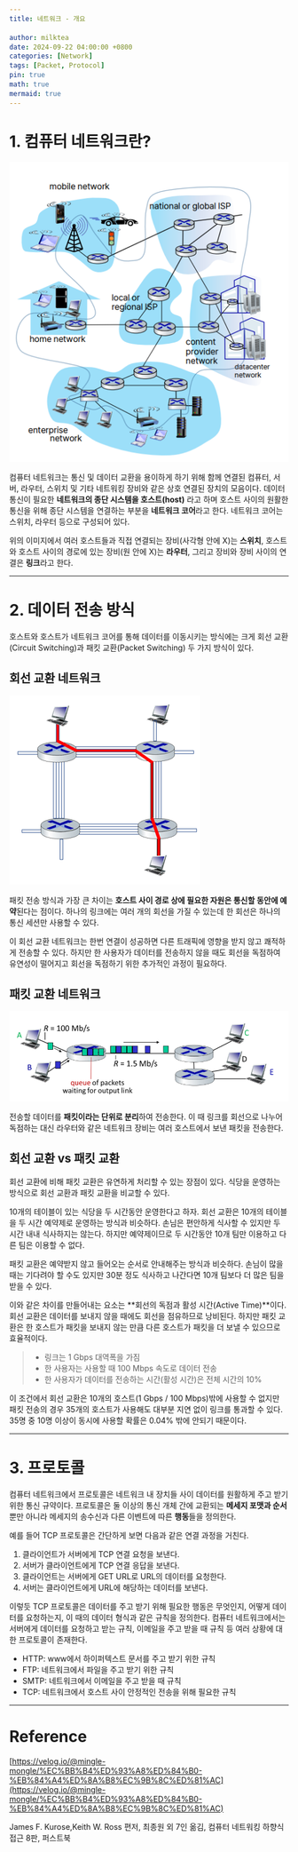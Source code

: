 ```yaml
---
title: 네트워크 - 개요

author: milktea
date: 2024-09-22 04:00:00 +0800
categories: [Network]
tags: [Packet, Protocol]
pin: true
math: true
mermaid: true
---
```


# 1. 컴퓨터 네트워크란?

![img.png](img.png)

컴퓨터 네트워크는 통신 및 데이터 교환을 용이하게 하기 위해 함께 연결된 컴퓨터, 서버, 라우터, 스위치 및 기타 네트워킹 장비와 같은 상호 연결된 장치의 모음이다.
데이터 통신이 필요한 **네트워크의 종단 시스템을 호스트(host)** 라고 하며 호스트 사이의 원활한 통신을 위해 종단 시스템을 연결하는 부분을 **네트워크 코어**라고 한다.
네트워크 코어는 스위치, 라우터 등으로 구성되어 있다.

위의 이미지에서 여러 호스트들과 직접 연결되는 장비(사각형 안에 X)는 **스위치**, 호스트와 호스트 사이의 경로에 있는 장비(원 안에 X)는 **라우터**, 그리고 장비와 장비 사이의 연결은 **링크**라고 한다.

---

# 2. 데이터 전송 방식

호스트와 호스트가 네트워크 코어를 통해 데이터를 이동시키는 방식에는 크게 회선 교환(Circuit Switching)과 패킷 교환(Packet Switching) 두 가지 방식이 있다.

## 회선 교환 네트워크

![img_2.png](img_2.png)

패킷 전송 방식과 가장 큰 차이는 **호스트 사이 경로 상에 필요한 자원은 통신할 동안에 예약**된다는 점이다.
하나의 링크에는 여러 개의 회선을 가질 수 있는데 한 회선은 하나의 통신 세션만 사용할 수 있다.

이 회선 교환 네트워크는 한번 연결이 성공하면 다른 트래픽에 영향을 받지 않고 쾌적하게 전송할 수 있다.
하지만 한 사용자가 데이터를 전송하지 않을 때도 회선을 독점하여 유연성이 떨어지고 회선을 독점하기 위한 추가적인 과정이 필요하다.

## 패킷 교환 네트워크

![img_1.png](img_1.png)

전송할 데이터를 **패킷이라는 단위로 분리**하여 전송한다.
이 때 링크를 회선으로 나누어 독점하는 대신 라우터와 같은 네트워크 장비는 여러 호스트에서 보낸 패킷을  전송한다.


## 회선 교환 vs 패킷 교환

회선 교환에 비해 패킷 교환은 유연하게 처리할 수 있는 장점이 있다.
식당을 운영하는 방식으로 회선 교환과 패킷 교환을 비교할 수 있다.

10개의 테이블이 있는 식당을 두 시간동안 운영한다고 하자.
회선 교환은 10개의 테이블을 두 시간 예약제로 운영하는 방식과 비슷하다.
손님은 편안하게 식사할 수 있지만 두 시간 내내 식사하지는 않는다.
하지만 예약제이므로 두 시간동안 10개 팀만 이용하고 다른 팀은 이용할 수 없다.

패킷 교환은 예약받지 않고 들어오는 순서로 안내해주는 방식과 비슷하다.
손님이 많을 때는 기다려야 할 수도 있지만 30분 정도 식사하고 나간다면 10개 팀보다 더 많은 팀을 받을 수 있다.

이와 같은 차이를 만들어내는 요소는 **회선의 독점과 활성 시간(Active Time)**이다.
회선 교환은 데이터를 보내지 않을 때에도 회선을 점유하므로 낭비된다.
하지만 패킷 교환은 한 호스트가 패킷을 보내지 않는 만큼 다른 호스트가 패킷을 더 보낼 수 있으므로 효율적이다.

> - 링크는 1 Gbps 대역폭을 가짐
> - 한 사용자는 사용할 때 100 Mbps 속도로 데이터 전송
> - 한 사용자가 데이터를 전송하는 시간(활성 시간)은 전체 시간의 10%

이 조건에서 회선 교환은 10개의 호스트(1 Gbps / 100 Mbps)밖에 사용할 수 없지만 패킷 전송의 경우 35개의 호스트가 사용해도 대부분 지연 없이 링크를 통과할 수 있다.
35명 중 10명 이상이 동시에 사용할 확률은 0.04% 밖에 안되기 때문이다.

---

# 3. 프로토콜

컴퓨터 네트워크에서 프로토콜은 네트워크 내 장치들 사이 데이터를 원활하게 주고 받기 위한 통신 규약이다. 
프로토콜은 둘 이상의 통신 개체 간에 교환되는 **메세지 포맷과 순서**뿐만 아니라 메세지의 송수신과 다른 이벤트에 따른 **행동**들을 정의한다.

예를 들어 TCP 프로토콜은 간단하게 보면 다음과 같은 연결 과정을 거친다.

1. 클라이언트가 서버에게 TCP 연결 요청을 보낸다.
2. 서버가 클라이언트에게 TCP 연결 응답을 보낸다.
3. 클라이언트는 서버에게 GET URL로 URL의 데이터를 요청한다.
4. 서버는 클라이언트에게 URL에 해당하는 데이터를 보낸다.

이렇듯 TCP 프로토콜은 데이터를 주고 받기 위해 필요한 행동은 무엇인지, 어떻게 데이터를 요청하는지, 이 때의 데이터 형식과 같은 규칙을 정의한다.
컴퓨터 네트워크에서는 서버에게 데이터를 요청하고 받는 규칙, 이메일을 주고 받을 때 규칙 등 여러 상황에 대한 프로토콜이 존재한다.

- HTTP: www에서 하이퍼텍스트 문서를 주고 받기 위한 규칙
- FTP: 네트워크에서 파일을 주고 받기 위한 규칙
- SMTP: 네트워크에서 이메일을 주고 받을 때 규칙
- TCP: 네트워크에서 호스트 사이 안정적인 전송을 위해 필요한 규칙

---
# Reference

[https://velog.io/@mingle-mongle/%EC%BB%B4%ED%93%A8%ED%84%B0-%EB%84%A4%ED%8A%B8%EC%9B%8C%ED%81%AC](https://velog.io/@mingle-mongle/%EC%BB%B4%ED%93%A8%ED%84%B0-%EB%84%A4%ED%8A%B8%EC%9B%8C%ED%81%AC)


James F. Kurose,Keith W. Ross 편저, 최종원 외 7인 옮김, 컴퓨터 네트워킹 하향식 접근 8판, 퍼스트북
